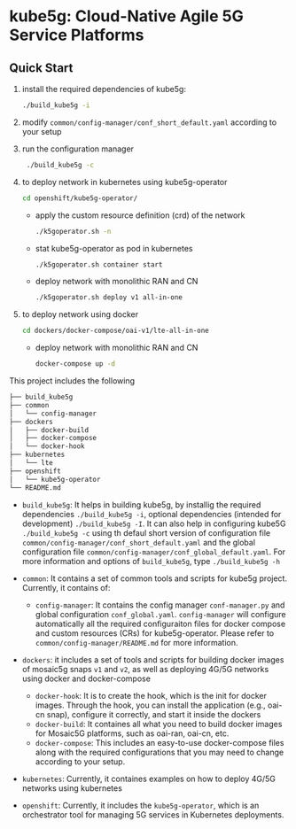 # kube5g: Cloud-Native Agile 5G Service Platforms

## Quick Start
1. install the required dependencies of kube5g:
    ```bash
    ./build_kube5g -i
    ```
2. modify ```common/config-manager/conf_short_default.yaml``` according to your setup
3. run the configuration manager
    ```bash
     ./build_kube5g -c
    ```
4. to deploy network in kubernetes using kube5g-operator
    ```bash
    cd openshift/kube5g-operator/
    ```
    * apply the custom resource definition (crd) of the network
        ```bash
        ./k5goperator.sh -n
        ```
    * stat kube5g-operator as pod in kubernetes
        ```bash
        ./k5goperator.sh container start
        ```
    * deploy network with monolithic RAN and CN
        ```bash
        ./k5goperator.sh deploy v1 all-in-one
        ```
    
5. to deploy network using docker
    ```bash
    cd dockers/docker-compose/oai-v1/lte-all-in-one
    ```
    * deploy network with monolithic RAN and CN
        ```bash
        docker-compose up -d
        ```
    

This project includes the following
```bash
├── build_kube5g
├── common
│   └── config-manager
├── dockers
│   ├── docker-build
│   ├── docker-compose
│   └── docker-hook
├── kubernetes
│   └── lte
├── openshift
│   └── kube5g-operator
└── README.md
```
- ```build_kube5g```: It helps in building kube5g, by installig the required dependencies ```./build_kube5g -i```, optional dependencies (intended for development) ```./build_kube5g -I```. It can also help in configuring kube5G ```./build_kube5g -c``` using th defaul short version of configuration file ```common/config-manager/conf_short_default.yaml``` and the global configuration file ```common/config-manager/conf_global_default.yaml```. For more information and options of ```build_kube5g```, type ```./build_kube5g -h```

- ```common```: It contains a set of common tools and scripts for kube5g project. Currently, it contains of:
    * ```config-manager```: It contains the config manager ```conf-manager.py``` and global configuration ```conf_global.yaml```. ```config-manager``` will configure automatically all the required configuraiton files for docker compose and custom resources (CRs) for kube5g-operator. Please refer to 
    ```common/config-manager/README.md``` for more information.
- ```dockers```: it includes a set of tools and scripts for building docker images of mosaic5g snaps ```v1``` and ```v2```, as well as deploying 4G/5G networks using docker and docker-compose
    * ```docker-hook```: It is to create the hook, which is the init for docker images. Through the hook, you can install the application (e.g., oai-cn snap), configure it correctly, and start it inside the dockers
    * ```docker-build```: It containes all what you need to build docker  images for Mosaic5G platforms, such as oai-ran, oai-cn, etc.
    * ```docker-compose```: This includes an easy-to-use docker-compose files along with the required configurations that you may need to change according to your setup.
- ```kubernetes```: Currently, it containes examples on how to deploy 4G/5G networks using kubernetes
- ```openshift```: Currently, it includes the ```kube5g-operator```, which is an orchestrator tool for managing 5G services in Kubernetes deployments. 
